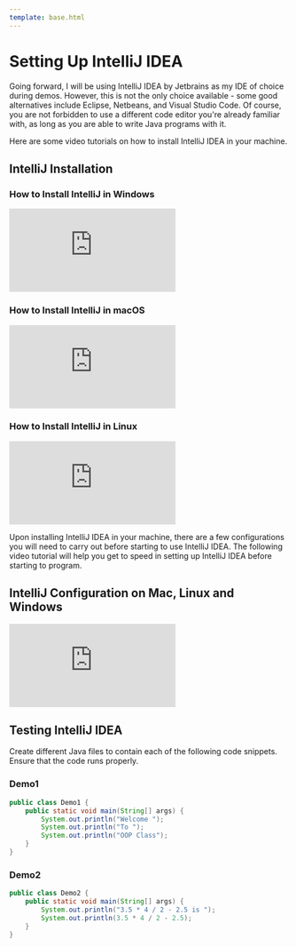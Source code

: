 ```yaml
---
template: base.html
---
```


# Setting Up IntelliJ IDEA

Going forward, I will be using IntelliJ IDEA by Jetbrains as my IDE of choice during demos.
However, this is not the only choice available - some good alternatives include Eclipse, Netbeans, and Visual Studio Code.
Of course, you are not forbidden to use a different code editor you're already familiar with, as long as you are able to write Java programs with it.

Here are some video tutorials on how to install IntelliJ IDEA in your machine.

## IntelliJ Installation

### How to Install IntelliJ in Windows

<div class="text-center">
	<iframe class="youtube-iframe" src="https://www.youtube.com/embed/I2irkATtCLw" title="YouTube video player" frameborder="0" allow="accelerometer; autoplay; clipboard-write; encrypted-media; gyroscope; picture-in-picture" allowfullscreen></iframe>
</div>

### How to Install IntelliJ in macOS

<div class="text-center">
	<iframe class="youtube-iframe" src="https://www.youtube.com/embed/JAB3a0cTjH4" title="YouTube video player" frameborder="0" allow="accelerometer; autoplay; clipboard-write; encrypted-media; gyroscope; picture-in-picture" allowfullscreen></iframe>
</div>

### How to Install IntelliJ in Linux

<div class="text-center">
	<iframe class="youtube-iframe" src="https://www.youtube.com/embed/JJ13WFXDj5c" title="YouTube video player" frameborder="0" allow="accelerometer; autoplay; clipboard-write; encrypted-media; gyroscope; picture-in-picture" allowfullscreen></iframe>
</div>

Upon installing IntelliJ IDEA in your machine, there are a few configurations you will need to carry out before starting to use IntelliJ IDEA.
The following video tutorial will help you get to speed in setting up IntelliJ IDEA before starting to program.

## IntelliJ Configuration on Mac, Linux and Windows

<div class="text-center">
	<iframe class="youtube-iframe" src="https://www.youtube.com/embed/nk5GmfhqSdc" title="YouTube video player" frameborder="0" allow="accelerometer; autoplay; clipboard-write; encrypted-media; gyroscope; picture-in-picture" allowfullscreen></iframe>
</div>

## Testing IntelliJ IDEA

Create different Java files to contain each of the following code snippets.
Ensure that the code runs properly.

### Demo1

```java linenums="1" title="Demo1.java"
public class Demo1 {
	public static void main(String[] args) {
		System.out.println("Welcome ");
		System.out.println("To ");
		System.out.println("OOP Class");
	}
}
```

### Demo2

```java linenums="1" title="Demo2.java"
public class Demo2 {
	public static void main(String[] args) {
		System.out.println("3.5 * 4 / 2 - 2.5 is ");
		System.out.println(3.5 * 4 / 2 - 2.5);
	}
}
```

